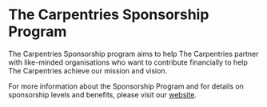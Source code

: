 
# The Carpentries Sponsorship Program

The Carpentries Sponsorship program aims to help The Carpentries partner with like-minded organisations who want to contribute financially to help The Carpentries achieve our mission and vision.

For more information about the Sponsorship Program and for details on sponsorship levels and benefits, please visit our [website](https://carpentries.org/sponsorship/).
